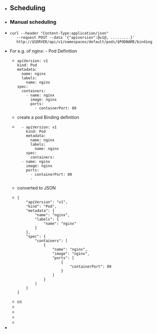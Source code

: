 - ## Scheduling
- ### Manual scheduling
- ```
  curl --header "Content-Type:application/json" 
  	 --request POST --data '{"apiversion":@v1@, .........}'
  	 http://$SERVER/api/v1/namespaces/default/pods/$PODNAME/binding
  
  ```
- For e.g. of nginx: - Pod Definition
	- ```
	  apiVersion: v1
	  kind: Pod
	  metadata:
	    name: nginx
	    labels:
	      name: nginx
	  spec:
	    containers:
	      - name: nginx
	        image: nginx
	        ports:
	          - containerPort: 80
	  
	  ```
	- create a pod Binding definition
	- ```
		- apiVersion: v1
		  kind: Pod
		  metadata:
		    name: nginx
		    labels:
		      name: nginx
		  spec:
		    containers:
		- name: nginx
		  image: nginx
		  ports:
			- containerPort: 80
			-
	- converted to JSON
	- ```
	  {
	      "apiVersion": "v1",
	      "kind": "Pod",
	      "metadata": {
	          "name": "nginx",
	          "labels": {
	              "name": "nginx"
	          }
	      },
	      "spec": {
	          "containers": [
	              {
	                  "name": "nginx",
	                  "image": "nginx",
	                  "ports": [
	                      {
	                          "containerPort": 80
	                      }
	                  ]
	              }
	          ]
	      }
	  }
	  
	  ```
	- cc
	-
	-
	-
	-
-